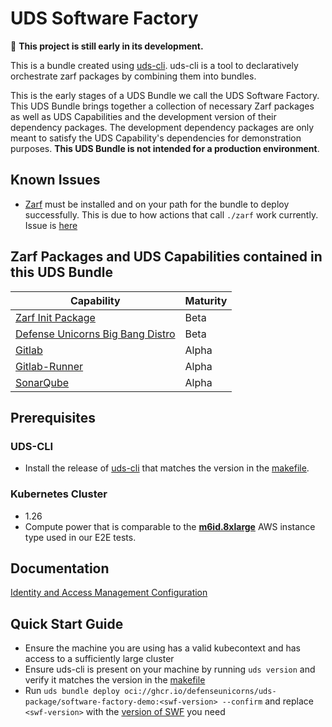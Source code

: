 # UDS Software Factory

:construction: **This project is still early in its development.**

This is a bundle created using [uds-cli](https://github.com/defenseunicorns/uds-cli). uds-cli is a tool to declaratively orchestrate zarf packages by combining them into bundles.

This is the early stages of a UDS Bundle we call the UDS Software Factory. This UDS Bundle brings together a collection of necessary Zarf packages as well as UDS Capabilities and the development version of their dependency packages. The development dependency packages are only meant to satisfy the UDS Capability's dependencies for demonstration purposes. **This UDS Bundle is not intended for a production environment**.

## Known Issues

- [Zarf](https://zarf.dev/) must be installed and on your path for the bundle to deploy successfully. This is due to how actions that call `./zarf` work currently. Issue is [here](https://github.com/defenseunicorns/uds-cli/issues/45)

## Zarf Packages and UDS Capabilities contained in this UDS Bundle

| Capability | Maturity |
|------------|----------|
| [Zarf Init Package](ghcr.io/defenseunicorns/packages/init) | Beta |
| [Defense Unicorns Big Bang Distro](https://github.com/defenseunicorns/uds-package-dubbd) | Beta |
| [Gitlab](https://github.com/defenseunicorns/uds-capability-gitlab) | Alpha |
| [Gitlab-Runner](https://github.com/defenseunicorns/uds-capability-gitlab-runner) | Alpha |
| [SonarQube](https://github.com/defenseunicorns/uds-capability-sonarqube) | Alpha |

## Prerequisites

### UDS-CLI

- Install the release of [uds-cli](https://github.com/defenseunicorns/uds-cli/releases) that matches the version in the [makefile](https://github.com/defenseunicorns/uds-package-software-factory/blob/main/Makefile#L4).

### Kubernetes Cluster

- 1.26
- Compute power that is comparable to the **[m6id.8xlarge](https://aws.amazon.com/ec2/instance-types/#:~:text=Up%20to%2010-,m6id.8xlarge,-32)** AWS instance type used in our E2E tests.

## Documentation

[Identity and Access Management Configuration](doc/idam.md)

## Quick Start Guide

- Ensure the machine you are using has a valid kubecontext and has access to a sufficiently large cluster
- Ensure uds-cli is present on your machine by running `uds version` and verify it matches the version in the [makefile](https://github.com/defenseunicorns/uds-package-software-factory/blob/main/Makefile#L4)
- Run `uds bundle deploy oci://ghcr.io/defenseunicorns/uds-package/software-factory-demo:<swf-version> --confirm` and replace `<swf-version>` with the [version of SWF](https://github.com/defenseunicorns/uds-package-software-factory/pkgs/container/uds-package%2Fsoftware-factory-demo) you need

